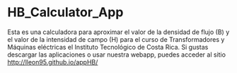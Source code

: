 # HB_Calculator_App

Esta es una calculadora para aproximar el valor de la densidad de flujo (B) y el valor de la intensidad de campo (H) para el curso de Transformadores y Máquinas eléctricas el Instituto Tecnológico de Costa Rica.
Si gustas descargar las aplicaciones o usar nuestra webapp, puedes acceder al sitio http://lleon95.github.io/appHB/


